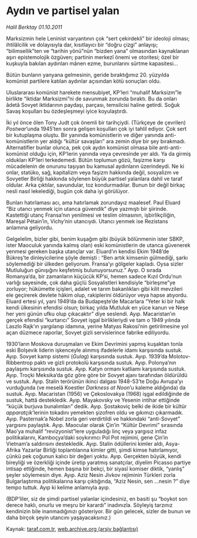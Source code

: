 # Aydın ve partisel yalan

*Halil Berktay 01.10.2011*

<div class="yazi"><p>Marksizmin hele Leninist varyantının çok “sert çekirdekli” bir ideoloji olması; ihtilâlcilik ve dolayısıyla dar, kısıtlayıcı bir “doğru çizgi” anlayışı; “bilimsellik”ten ve “tarihin yönü”nün “bizden yana” olmasından kaynaklanan aşırı epistemolojik özgüven; partinin merkezî önemi ve otoritesi; özel bir kuşkuyla bakılan aydınları mânen ezme, burunlarını sürtme kapasitesi... </p>
<p>Bütün bunların yanyana gelmesinin, geride bıraktığımız 20. yüzyılda komünist partilere katılan aydınlar açısından kötü sonuçları oldu. </p>
<p>Uluslararası komünist harekete mensubiyet, KP’leri “muhalif Marksizm”le birlikte “iktidar Marksizmi”ni de savunmak zorunda bıraktı. Bu da onları âdetâ Sovyet iktidarının paydaşı, parçası, temsilcisi haline getirdi. Soğuk Savaş koşulları bu özdeşleşmeyi iyice koyulaştırdı. </p>
<p>İki yıl önce ölen Tony Judt çok önemli bir tarihçiydi. (Türkçeye de çevrilen) <i>Postwar</i>’unda 1945’ten sonra gelişen koşulları çok iyi tahlil ediyor. Çok sert bir kutuplaşma oluştu. Bir yanında komünistlerin ve diğer yanında anti-komünistlerin yer aldığı “kültür savaşları” ara zemin diye bir şey bırakmadı. Alternatifler bunlar olunca, pek çok aydın komünist olmasa bile anti-anti-komünist olduğu için, KP’lerin yanında veya çevresinde yer aldı. Ya da girmiş oldukları KP’leri terkedemedi. Bütün toplumun gözü, faşizme karşı mücadelenin de onurunu taşıyan bu kamusal aydınların üzerindeydi. Ne ki onlar, statüko, sağ, kapitalizm veya faşizm hakkında değil, sosyalizm ve Sovyetler Birliği hakkında söylenen büyük partisel yalanlara dahil ve taraf oldular. Arka çıktılar, savundular, toz kondurmadılar. Bunun bir değil birkaç nesli nasıl lekelediği, bugün çok daha iyi görülüyor.</p>
<p>Bunları hatırlaması acı, ama hatırlamak zorundayız maalesef. Paul Eluard “Biz utancı yenmek için utanca güvendik” diye yazmıştı bir şiirinde. Kastettiği utanç Fransa’nın yenilmesi ve teslim olmasının, işbirlikçiliğin, Mareşal Pétain’in, Vichy’nin utancıydı. Utancı yenmek ise Rezistans anlamına geliyordu.</p>
<p>Gelgelelim, bizler gibi, benim kuşağım gibi (büyük bölünmenin ister SBKP, ister Maoculuk yanında kalmış olan) eski komünistlerin de utanca güvenerek yenmesi gereken başka utançlar var. Eluard’ın kendisi Ekim 1948’de Bükreş’te dinleyicilerine şöyle demişti : “Ben artık kimsenin gülmediği, şarkı söylemediği bir ülkeden geliyorum. Fransa’yı gölgeler kapladı. Oysa sizler Mutluluğun günışığını keşfetmiş bulunuyorsunuz.” Ayıp. O sırada Romanya’da, bir zamanların küçücük KP’si, hemen sadece Kızıl Ordu’nun varlığı sayesinde, çok daha güçlü Sosyalistleri kendisiyle “birleşme”ye zorluyor; hükümette içişleri, adalet ve tarım bakanlıkları gibi kilit mevzileri ele geçirerek devlete hâkim olup, rakiplerini öldürüyor veya hapse atıyordu. Eluard ertesi yıl, yani 1949’da da Budapeşte’de Macarlara “Yeter ki bir halk kendi ülkesinin efendisi olsun; birkaç yılda Mutluluk en yüce kanun ve Neşe her yeni günün ufku olup çıkacaktır” diye seslendi. Ayıp. Macaristan’ın gerçek efendisi “kurtarıcı” Sovyet işgal birlikleriydi ve tam o 1949 yılında Laszlo Rajk’ın yargılanıp idamına, yerine Matyas Rakosi’nin getirilmesine yol açan düzmece raporlar, Sovyet gizli servislerince fabrike ediliyordu. </p>
<p>1930’ların Moskova duruşmaları ve Ekim Devrimini yapmış kuşaktan tonla eski Bolşevik liderin işkenceyle alınmış ifadelerle idamı karşısında sustuk. Ayıp. Sovyet kamp sistemi (<i>Gulag</i>) karşısında sustuk. Ayıp. 1939’da Molotov-Ribbentrop paktı ve gizli protokolü karşısında sustuk. Ayıp. Polonya’nın paylaşımı karşısında sustuk. Ayıp. Katyn ormanı katliamı karşısında sustuk. Ayıp. Troçki Meksika’da göz göre göre bir Sovyet ajanı tarafından öldürüldü ve sustuk. Ayıp. Stalin terörünün ikinci dalgası 1948-53’te Doğu Avrupa’yı vurduğunda (ve meselâ Koestler <i>Darkness at Noon</i>’u kaleme aldığında) da sustuk. Ayıp. Macaristan (1956) ve Çekoslovakya (1968) işgal edildiğinde de sustuk, hattâ destekledik. Ayıp. Mayakovsky ve Yesenin intihar ettiğinde “küçük burjuva bunalımları” dedik. Ayıp. Şostakoviç belki de ikide bir kültür <i>apparatçik</i>’lerinin tokadını yemekten şizofren oldu ve gıkımızı çıkarmadık. Ayıp. Pasternak’a Nobel zorla geri verdirtildi ve hakkındaki “anti-Sovyet” yargısını paylaştık. Ayıp. Maocular olarak Çin’in “Kültür Devrimi” sırasında Mao’ya muhalif “revizyonist”lere uyguladığı linç veya yargısız infaz politikalarını, Kamboçya’daki soykırımcı Pol Pot rejimini, gene Çin’in Vietnam’a saldırısını destekledik. Ayıp. Stalin ödüllerini kimler aldı, Asya-Afrika Yazarlar Birliği toplantılarına kimler gitti, şimdi kimse hatırlamıyor, çünkü pek çoğunun kalıcı bir değeri yoktu. Ayıp. Gerçekten büyük, kendi bireyliği ve özerkliği içinde üretip yaratmış sanatçılar, diyelim Picasso partiye intisap ettiğinde, hemen başına bir bekçi, bir siyasî komiser diktik, “yanlış” şeyler söylemesin diye. Ayıp. Aziz Nesin Jivkov rejiminin Türkleri zorla Bulgarlaştırma politikalarına karşı çıktığında, “Aziz Nesin, sen ...nesin ?” diye tempo tuttuk. Ayıp ki kelime anlamıyla ayıp.</p>
<p>(BDP’liler, siz de şimdi partisel yalanlar içindesiniz, en basiti şu “boykot son derece haklı, onurlu ve meşru bir karardı” inadınızla. Söyleyiş tarzınız kendinizin bile inanmadığınızı gösteriyor. Bir gün gelecek, sizler de bunun ve daha birçok şeyin utancını yaşayacaksınız.)</p>
</div>

Kaynak: [taraf.com.tr](http://www.taraf.com.tr/halil-berktay/makale-aydin-ve-partisel-yalan.htm), [web.archive.org (arşiv bağlantısı)](http://web.archive.org/web/20131023053451/http://www.taraf.com.tr/halil-berktay/makale-aydin-ve-partisel-yalan.htm)
